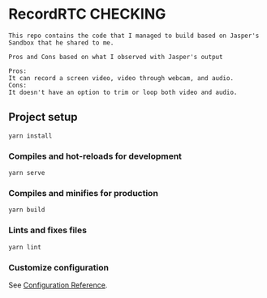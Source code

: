 # RecordRTC CHECKING
```
This repo contains the code that I managed to build based on Jasper's Sandbox that he shared to me.

Pros and Cons based on what I observed with Jasper's output

Pros:
It can record a screen video, video through webcam, and audio.
Cons:
It doesn't have an option to trim or loop both video and audio.
```

## Project setup
```
yarn install
```

### Compiles and hot-reloads for development
```
yarn serve
```

### Compiles and minifies for production
```
yarn build
```

### Lints and fixes files
```
yarn lint
```

### Customize configuration
See [Configuration Reference](https://cli.vuejs.org/config/).

